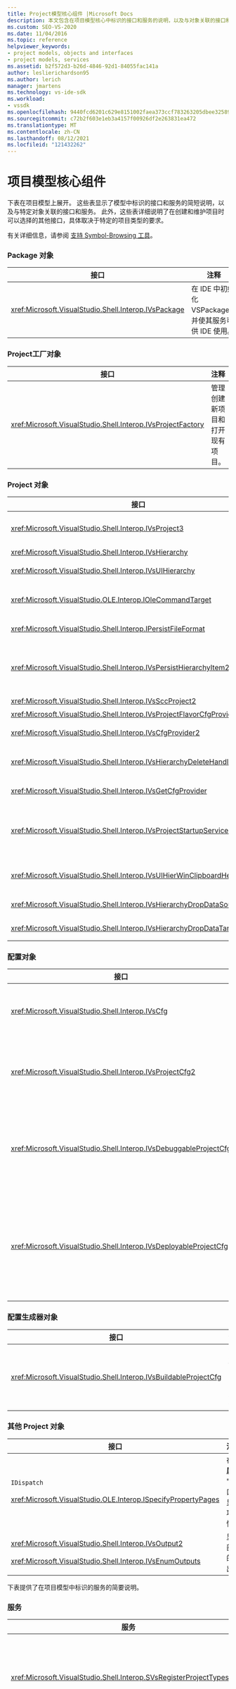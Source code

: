 ```yaml
---
title: Project模型核心组件 |Microsoft Docs
description: 本文包含在项目模型核心中标识的接口和服务的说明，以及与对象关联的接口和服务。
ms.custom: SEO-VS-2020
ms.date: 11/04/2016
ms.topic: reference
helpviewer_keywords:
- project models, objects and interfaces
- project models, services
ms.assetid: b2f572d3-b26d-4846-92d1-84055fac141a
author: leslierichardson95
ms.author: lerich
manager: jmartens
ms.technology: vs-ide-sdk
ms.workload:
- vssdk
ms.openlocfilehash: 9440fcd6201c629e8151002faea373ccf783263205dbee32589ea96ac7c7b322
ms.sourcegitcommit: c72b2f603e1eb3a4157f00926df2e263831ea472
ms.translationtype: MT
ms.contentlocale: zh-CN
ms.lasthandoff: 08/12/2021
ms.locfileid: "121432262"
---
```

# <a name="project-model-core-components"></a>项目模型核心组件
下表在项目模型上展开。 这些表显示了模型中标识的接口和服务的简短说明，以及与特定对象关联的接口和服务。 此外，这些表详细说明了在创建和维护项目时可以选择的其他接口，具体取决于特定的项目类型的要求。

 有关详细信息，请参阅 [支持 Symbol-Browsing 工具](../../extensibility/internals/supporting-symbol-browsing-tools.md)。

### <a name="package-object"></a>Package 对象

|接口|注释|
|---------------|--------------|
|<xref:Microsoft.VisualStudio.Shell.Interop.IVsPackage>|在 IDE 中初始化 VSPackage，并使其服务可供 IDE 使用。|

### <a name="project-factory-object"></a>Project工厂对象

|接口|注释|
|---------------|--------------|
|<xref:Microsoft.VisualStudio.Shell.Interop.IVsProjectFactory>|管理创建新项目和打开现有项目。|

### <a name="project-objects"></a>Project 对象

|接口|注释|
|----------------|--------------|
|<xref:Microsoft.VisualStudio.Shell.Interop.IVsProject3>|管理添加和删除项目项、打开编辑器，以及维护每个文档名字对象和之间的映射 `VSITEMID` 。 继承自 `IVsProject` 和 `IVsProject2` 。|
|<xref:Microsoft.VisualStudio.Shell.Interop.IVsHierarchy>|管理导航和显示属性并提供事件。|
|<xref:Microsoft.VisualStudio.Shell.Interop.IVsUIHierarchy>|启用命令执行，类似于 `IOleCommandTarget` "剪切" 和 "重命名" 等命令的执行，仅当焦点在解决方案资源管理器时才适用。|
|<xref:Microsoft.VisualStudio.OLE.Interop.IOleCommandTarget>|用作项目层次结构的主命令目标接口。 它是用于查询对象的命令状态或状态以及运行命令的标准接口。 当你未在 "Project" 窗口中重点时可用。|
|<xref:Microsoft.VisualStudio.Shell.Interop.IPersistFileFormat>|协调项目状态的持久性。 通常情况下，项目状态存储为项目文件，但可改编为非基于文件的存储系统。|
|<xref:Microsoft.VisualStudio.Shell.Interop.IVsPersistHierarchyItem2>|使项目可以管理其项目项的持久性的所有方面，可以是磁盘上的文件，也可以是其他存储系统中的对象。 `IVsPersistHierarchyItem2`接口用于未实现接口的项 <xref:Microsoft.VisualStudio.Shell.Interop.IVsPersistDocData2> 。|
|<xref:Microsoft.VisualStudio.Shell.Interop.IVsSccProject2>|与源代码管理协调交互。|
|<xref:Microsoft.VisualStudio.Shell.Interop.IVsProjectFlavorCfgProvider>|使项目能够管理配置信息。|
|<xref:Microsoft.VisualStudio.Shell.Interop.IVsCfgProvider2>|管理项目配置对象，例如 "调试"/"发布" 配置。 生成、部署和调试操作通过项目配置对象进行协调。|
|<xref:Microsoft.VisualStudio.Shell.Interop.IVsHierarchyDeleteHandler>|由层次结构实现，用于控制删除 (破坏性) 或删除 (层次结构项的非破坏性) 选项。 从接口调用接口上的查询接口 `IVsHierarchyDeleteHandler` `IVsHierarchy` 。|
|<xref:Microsoft.VisualStudio.Shell.Interop.IVsGetCfgProvider>|提供实现选项，该选项使对象支持与 `IVsCfgProvider2` 实现该接口的项目对象不同的 COM 标识上的接口 `IVsHierarchy` 。|
|<xref:Microsoft.VisualStudio.Shell.Interop.IVsProjectStartupServices>|实现的可选接口，使你的项目可由其他开发人员进行扩展。 `IVsProjectStartupServices`接口允许第三方 VSPackage 注册一个保存在项目文件中的 GUID，以便每次加载项目时，会将第三方服务 GUID 加载到项目文件中，并调用 `QueryService` 该 guid。|
|<xref:Microsoft.VisualStudio.Shell.Interop.IVsUIHierWinClipboardHelperEvents>|由窗口中的源层次结构实现 `UIHierarchy` ，用于协调剪贴板操作，例如剪切、复制和粘贴。 使用 `AdviseClipboardHelperEvents` 接口注册剪贴板事件。|
|<xref:Microsoft.VisualStudio.Shell.Interop.IVsHierarchyDropDataSource2>|在 UI 层次结构窗口中的拖放操作过程中，提供有关拖动项相对于其数据源的信息。 从接口调用 `IVsHierarchy` 。|
|<xref:Microsoft.VisualStudio.Shell.Interop.IVsHierarchyDropDataTarget>|在 UI 层次结构窗口中的拖放操作过程中，提供与拖放操作相关的拖动项的相关信息。 从接口调用 `IVsHierarchy` 。|

### <a name="configuration-object"></a>配置对象

|接口|注释|
|----------------|--------------|
|<xref:Microsoft.VisualStudio.Shell.Interop.IVsCfg>|提供有关配置的信息。|
|<xref:Microsoft.VisualStudio.Shell.Interop.IVsProjectCfg2>|使项目能够管理配置信息。|
|<xref:Microsoft.VisualStudio.Shell.Interop.IVsDebuggableProjectCfg>|使项目可以在调试器的控制下运行。|
|<xref:Microsoft.VisualStudio.Shell.Interop.IVsDeployableProjectCfg>|由执行其他项目的部署操作的部署项目实现。|

### <a name="configuration-builder-object"></a>配置生成器对象

|接口|注释|
|----------------|--------------|
|<xref:Microsoft.VisualStudio.Shell.Interop.IVsBuildableProjectCfg>|管理项目配置的生成操作。|

### <a name="additional-project-objects"></a>其他 Project 对象

|接口|注释|
|----------------|--------------|
|`IDispatch`<br /><br /> <xref:Microsoft.VisualStudio.OLE.Interop.ISpecifyPropertyPages>|在 " **属性** " 窗口中显示项属性。|
|<xref:Microsoft.VisualStudio.Shell.Interop.IVsOutput2><br /><br /> <xref:Microsoft.VisualStudio.Shell.Interop.IVsEnumOutputs>|显示部署的输出。|

 下表提供了在项目模型中标识的服务的简要说明。

### <a name="services"></a>服务

|服务|注释|
|-------------|--------------|
|<xref:Microsoft.VisualStudio.Shell.Interop.SVsRegisterProjectTypes>|由实现项目类型的 Vspackage 使用，用来注册 IDE 中是否存在其项目工厂。 `QueryService`调用方法时，VSPackage 必须调用此服务并注册其项目工厂 `IVsPackage::SetSite` 。 如果 `SetSite` 未调用方法，则不会实例化您的项目。|
|<xref:Microsoft.VisualStudio.Shell.Interop.SVsSolution>|提供对 IDE 的当前解决方案的内部内置概念的访问，例如，枚举项目、创建新项目、记录项目更改等功能。|
|<xref:Microsoft.VisualStudio.Shell.Interop.SVsSccManager>|由希望参与源代码管理的项目调用。|
|<xref:Microsoft.VisualStudio.Shell.Interop.SVsRunningDocumentTable>|维护打开的文档的表，以确定是否有一个或多个项目项已打开。|
|<xref:Microsoft.VisualStudio.Shell.Interop.SVsUIShellOpenDocument>|包含调用的接口和方法，以使用标准编辑器或特定编辑器实际打开项目项。|
|<xref:Microsoft.VisualStudio.Shell.Interop.SVsTrackProjectDocuments>|需要在添加、删除或重命名其项时由所有项目调用。|
|<xref:Microsoft.VisualStudio.Shell.Interop.SVsFileChangeEx>|管理对文件或目录的更改，并在磁盘上更改了选定文件时通知客户端。|
|<xref:Microsoft.VisualStudio.Shell.Interop.SVsQueryEditQuerySave>|需要在所有项目和编辑器进行脏项或保存之前调用。|
|<xref:Microsoft.VisualStudio.Shell.Interop.SVsSolutionBuildManager>|管理项目配置的生成和部署操作的顺序。|
|<xref:Microsoft.VisualStudio.Shell.Interop.SVsShellDebugger>|提供对用于大多数调试控件的低级调试器服务的访问。|
|<xref:Microsoft.VisualStudio.Shell.Interop.SVsShellMonitorSelection>|允许 Vspackage 访问有关当前所选内容的信息，并启用与 " **属性** " 窗口的通信。|
|<xref:Microsoft.VisualStudio.Shell.Interop.SVsUIShell>|提供基本的 UI 相关 IDE 功能，如创建和枚举工具窗口或文档窗口的功能，或向用户报告错误。|
|<xref:Microsoft.VisualStudio.Shell.Interop.SVsStatusbar>|提供对 IDE 状态栏的访问。|
|<xref:Microsoft.VisualStudio.Shell.Interop.IVsExtensibility3>|用于实现自动化模型。 在您的项目模型中，您将返回一个 properties 对象，该对象可用于创建该对象的实例。|
|<xref:Microsoft.VisualStudio.Shell.Interop.SVsUIHierWinClipboardHelper>|用于在层次结构中的项目对象上实现剪贴板事件。 `SVsUIHierWinClipboardHelper` 允许您正确处理剪切、复制和粘贴操作。|

## <a name="see-also"></a>另请参阅
- <xref:Microsoft.VisualStudio.OLE.Interop.IOleCommandTarget>
- [清单：创建新的项目类型](../../extensibility/internals/checklist-creating-new-project-types.md)
- [不在生成中：使用 HierUtil7 Project 类实现 Project 类型 (c + +) ](/previous-versions/bb166212(v=vs.100))
- [支持符号浏览工具](../../extensibility/internals/supporting-symbol-browsing-tools.md)
- [项目模型的元素](../../extensibility/internals/elements-of-a-project-model.md)